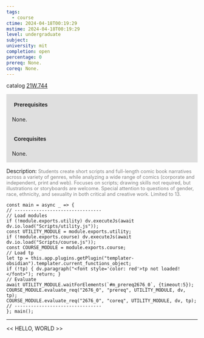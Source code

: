 ```yaml
---
tags:
  - course
ctime: 2024-04-18T00:19:29
mstime: 2024-04-18T00:19:29
level: undergraduate
subject: 
university: mit
completion: open
percentage: 0
prereq: None.
coreq: None.
---
```


catalog [21W.744](http://student.mit.edu/catalog/m21Wa.html#21W.744)

<span style="display: block; padding: 15px; background-color: rgb(100, 100, 100, 0.2);"><font id="m_prereq2676_0" style="display: block; font-family: Arial, sans-serif; font-weight: bold; padding: 5px">Prerequisites</font><br><span id="prereq2676_0">None.</span></span>
<span style="display: block; padding: 15px; background-color: rgb(100, 100, 100, 0.2);"><font id="m_coreq2676_0" style="display: block; font-family: Arial, sans-serif; font-weight: bold; padding: 5px">Corequisites</font><br><span id="coreq2676_0">None.</span></span>

<font style="">Description:</font>
<font style="color: grey; font-size: 0.8rem;">Students create short scripts and full-length comic book narratives across a variety of genres, while analyzing a wide range of comics (corporate and independent, print and web). Focuses on scripts; drawing skills not required, but illustrations or storyboards are welcome. Special attention to questions of gender, race, ethnicity, and sexuality in both critical and creative work. Limited to 13.</font>

```dataviewjs
const main = async _ => {
// --------------------------------
// Load modules
if (!module.exports.utility) dv.executeJs(await dv.io.load("Scripts/utility.js"));
const UTILITY_MODULE = module.exports.utility;
if (!module.exports.course) dv.executeJs(await dv.io.load("Scripts/course.js"));
const COURSE_MODULE = module.exports.course;
// Load tp
let tp = this.app.plugins.getPlugin("templater-obsidian").templater.current_functions_object;
if (!tp) { dv.paragraph("<font style='color: red'>tp not loaded!</font>"); return; }
// Evaluate
await UTILITY_MODULE.waitForElements(`#m_prereq2676_0`, {timeout:5});
COURSE_MODULE.evaluate_req("2676_0", "prereq", UTILITY_MODULE, dv, tp);
COURSE_MODULE.evaluate_req("2676_0", "coreq", UTILITY_MODULE, dv, tp);
// --------------------------------
}; main();
```

---

<< HELLO, WORLD >>
